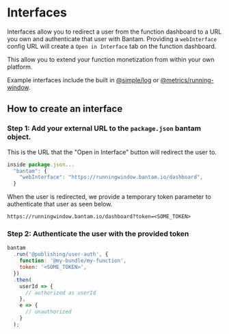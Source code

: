 # Interfaces

Interfaces allow you to redirect a user from the function dashboard to a URL you own and authenticate that user with Bantam. Providing a `webInterface` config URL will create a `Open in Interface` tab on the function dashboard.

This allow you to extend your function monetization from within your own platform.

Example interfaces include the built in [@simple/log](https://bantam.io/functions/@simple/log) or [@metrics/running-window](https://bantam.io/functions/@metrics/running-window).

## How to create an interface

### Step 1: Add your external URL to the `package.json` bantam object.

This is the URL that the "Open in Interface" button will redirect the user to.

```js
inside package.json...
  "bantam": {
    "webInterface": "https://runningwindow.bantam.io/dashboard",
  }
```

When the user is redirected, we provide a temporary token parameter to authenticate that user as seen below.

`https://runningwindow.bantam.io/dashboard?token=<SOME_TOKEN>`

### Step 2: Authenticate the user with the provided token

```js
bantam
  .run('@publishing/user-auth', {
    function: '@my-bundle/my-function',
    token: '<SOME_TOKEN>',
  })
  .then(
    userId => {
      // authorized as userId
    },
    e => {
      // unauthorized
    }
  );
```
